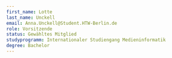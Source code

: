```yaml
---
first_name: Lotte
last_name: Unckell
email: Anna.Unckell@Student.HTW-Berlin.de
role: Vorsitzende
status: Gewähltes Mitglied
studyprogramm: Internationaler Studiengang Medieninformatik
degree: Bachelor
---
```


